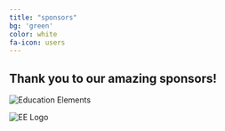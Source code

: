 ```yaml
---
title: "sponsors"
bg: 'green'
color: white
fa-icon: users
---
```


## Thank you to our amazing sponsors!

![Education Elements](https://github.com/WCSD6/TheGeeleyBlendedLearningSummit/blob/gh-pages/img/edelements%20logo.ai.png?raw=true)

![EE Logo](https://github.com/WCSD6/TheGreeleyBlendedLearningSummit/blob/gh-pages/img/EE%20logo%20transparent%20background.png?raw=true)
